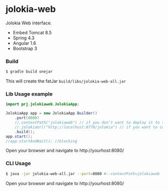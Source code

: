# jolokia-web

Jolokia Web interface.
  - Embed Tomcat 8.5
  - Spring 4.3
  - Angular 1.6
  - Bootstrap 3

### Build
```sh
$ gradle build onejar
```
This will create the fatJar `build/libs/jolokia-web-all.jar`

### Lib Usage example
```java
import prj.jolokiaweb.JolokiaApp;

JolokiaApp app = new JolokiaApp.Builder()
    .port(8080)
    //.contextPath("jolokiaweb") // if you don't want to deploy it to the root path /
    //.jolokiaUrl("http://localhost:8778/jolokia") // if you want to connect to your already running jolokia-jvm-agent
    .build();
app.start();
//app.startAndWait(); //blocking
```
Open your browser and navigate to http://yourhost:8080/
### CLI Usage
```sh
$ java -jar jolokia-web-all.jar --port=8080 #--contextPath=jolokiaweb --jolokiaUrl=http://localhost:8778/jolokia
```
Open your browser and navigate to http://yourhost:8080/
